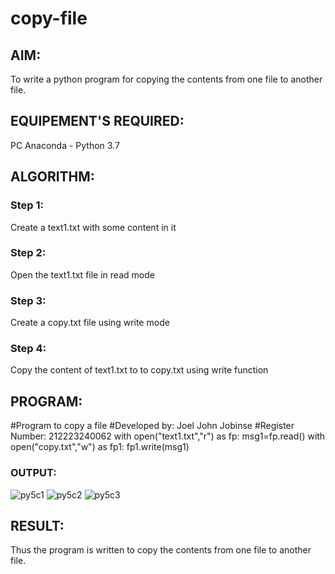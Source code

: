 # copy-file
## AIM:
To write a python program for copying the contents from one file to another file.
## EQUIPEMENT'S REQUIRED: 
PC
Anaconda - Python 3.7
## ALGORITHM: 
### Step 1:
Create a text1.txt with some content in it 
### Step 2: 
Open the text1.txt file in read mode
### Step 3: 
Create a copy.txt file using write mode
### Step 4:  
Copy the content of text1.txt to to copy.txt using write function
## PROGRAM:
#Program to copy a file
#Developed by: Joel John Jobinse
#Register Number: 212223240062
with open("text1.txt","r") as fp:
    msg1=fp.read()
with open("copy.txt","w") as fp1:
    fp1.write(msg1)
### OUTPUT:
![py5c1](https://github.com/joeljohnjobinse/copy-file/assets/138955488/e7347b75-1fd4-463b-bbb0-12a43f5d1c9d)
![py5c2](https://github.com/joeljohnjobinse/copy-file/assets/138955488/feaca361-5383-44ae-ba9a-42594790d7a3)
![py5c3](https://github.com/joeljohnjobinse/copy-file/assets/138955488/5c7bcf2e-25c4-4b8d-95e8-9a8614f29172)
## RESULT:
Thus the program is written to copy the contents from one file to another file.
